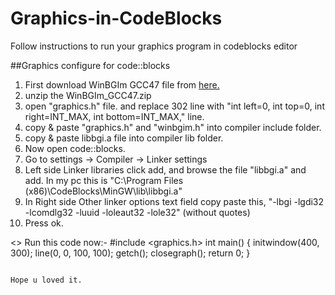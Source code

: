 # Graphics-in-CodeBlocks
Follow instructions to run your graphics program in codeblocks editor

##Graphics configure for code::blocks
01. First download WinBGIm GCC47 file from [here.](https://github.com/tanvir002700/Blog-post/blob/master/WinBGIm_GCC47.zip?raw=true)
02. unzip the WinBGIm_GCC47.zip
03. open "graphics.h" file. and replace 302 line with "int left=0, int top=0, int right=INT_MAX, int bottom=INT_MAX," line.
04. copy & paste "graphics.h" and "winbgim.h" into compiler include folder.
05. copy & paste libbgi.a file into compiler lib folder.
06. Now open code::blocks.
07. Go to settings -> Compiler -> Linker settings
08. Left side Linker libraries click add, and browse the file "libbgi.a" and add. In my pc this is "C:\Program Files (x86)\CodeBlocks\MinGW\lib\libbgi.a"
09. In Right side Other linker options text field copy paste this, "-lbgi -lgdi32 -lcomdlg32 -luuid -loleaut32 -lole32" (without quotes)
10. Press ok.


<\> Run this code now:-
#include <graphics.h>
int main()
{
    initwindow(400, 300);
    line(0, 0, 100, 100);
    getch();
    closegraph();
    return 0;
}
```

Hope u loved it.
